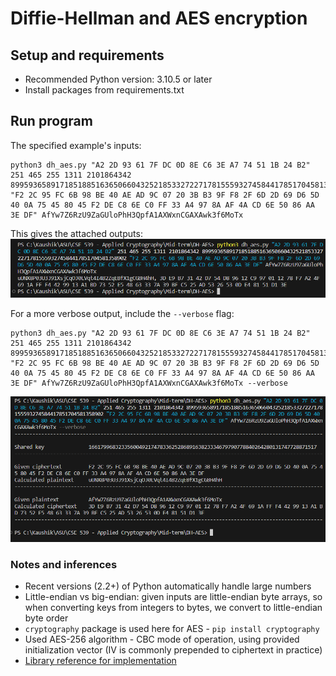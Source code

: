 # Diffie-Hellman and AES encryption

## Setup and requirements

- Recommended Python version: 3.10.5 or later
- Install packages from requirements.txt

## Run program

The specified example's inputs:

```shell
python3 dh_aes.py "A2 2D 93 61 7F DC 0D 8E C6 3E A7 74 51 1B 24 B2" 251 465 255 1311 2101864342 8995936589171851885163650660432521853327227178155593274584417851704581358902 "F2 2C 95 FC 6B 98 BE 40 AE AD 9C 07 20 3B B3 9F F8 2F 6D 2D 69 D6 5D 40 0A 75 45 80 45 F2 DE C8 6E C0 FF 33 A4 97 8A AF 4A CD 6E 50 86 AA 3E DF" AfYw7Z6RzU9ZaGUloPhH3QpfA1AXWxnCGAXAwk3f6MoTx
```

This gives the attached outputs:
![Output for above command](dh_aes_output.png "Output for above command")

For a more verbose output, include the `--verbose` flag:

```shell
python3 dh_aes.py "A2 2D 93 61 7F DC 0D 8E C6 3E A7 74 51 1B 24 B2" 251 465 255 1311 2101864342 8995936589171851885163650660432521853327227178155593274584417851704581358902 "F2 2C 95 FC 6B 98 BE 40 AE AD 9C 07 20 3B B3 9F F8 2F 6D 2D 69 D6 5D 40 0A 75 45 80 45 F2 DE C8 6E C0 FF 33 A4 97 8A AF 4A CD 6E 50 86 AA 3E DF" AfYw7Z6RzU9ZaGUloPhH3QpfA1AXWxnCGAXAwk3f6MoTx --verbose
```

![More verbose output](dh_aes_verbose_output.png "Verbose output")

### Notes and inferences

- Recent versions (2.2+) of Python automatically handle large numbers
- Little-endian vs big-endian: given inputs are little-endian byte arrays, so when converting keys from integers to bytes, we convert to little-endian byte order
- `cryptography` package is used here for AES - `pip install cryptography`
- Used AES-256 algorithm - CBC mode of operation, using provided initialization vector (IV is commonly prepended to ciphertext in practice)
- [Library reference for implementation](https://cryptography.io/en/latest/hazmat/primitives/symmetric-encryption/#cryptography.hazmat.primitives.ciphers.Cipher)
